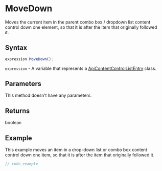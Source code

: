 # MoveDown

Moves the current item in the parent combo box / dropdown list content control down one element, so that it is after the item that originally followed it.

## Syntax

```javascript
expression.MoveDown();
```

`expression` - A variable that represents a [ApiContentControlListEntry](../ApiContentControlListEntry.md) class.

## Parameters

This method doesn't have any parameters.

## Returns

boolean

## Example

This example moves an item in a drop-down list or combo box content control down one item, so that it is after the item that originally followed it.

```javascript editor-
// todo_example
```

